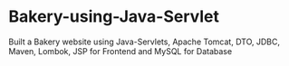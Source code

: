 # Bakery-using-Java-Servlet
Built a Bakery website using Java-Servlets, Apache Tomcat, DTO, JDBC, Maven, Lombok, JSP for Frontend and MySQL for Database
